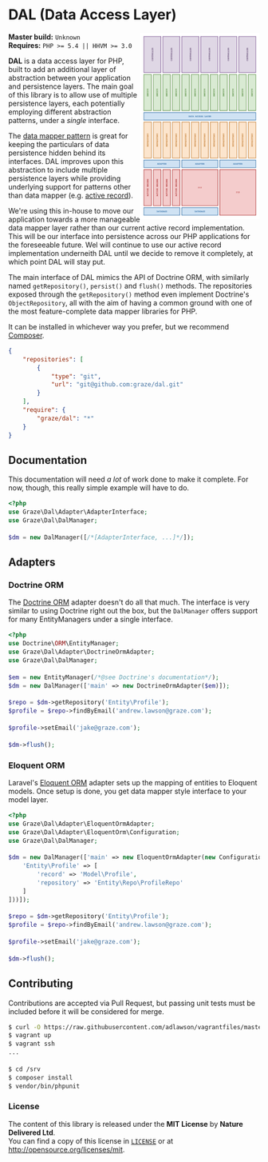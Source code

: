 # DAL (Data Access Layer)

<img src="diagram.png" alt="Graze.com" align="right" width=240/>

**Master build:** `Unknown`<br/>
**Requires:** `PHP >= 5.4 || HHVM >= 3.0`

**DAL** is a data access layer for PHP, built to add an additional layer of
abstraction between your application and persistence layers. The main goal of
this library is to allow use of multiple persistence layers, each potentially
employing different abstraction patterns, under a *single* interface.

The [data mapper pattern][data-mapper] is great for keeping the particulars of
data persistence hidden behind its interfaces. DAL improves upon this
abstraction to include multiple persistence layers while providing underlying
support for patterns other than data mapper (e.g.
[active record][active-record]).

We're using this in-house to move our application towards a more manageable data
mapper layer rather than our current active record implementation. This will be
our interface into persistence across our PHP applications for the foreseeable
future. Wel will continue to use our active record implementation underneith DAL
until we decide to remove it completely, at which point DAL will stay put.

The main interface of DAL mimics the API of Doctrine ORM, with similarly named
`getRepository()`, `persist()` and `flush()` methods. The repositories exposed
through the `getRepository()` method even implement Doctrine's
`ObjectRepository`, all with the aim of having a common ground with one of the
most feature-complete data mapper libraries for PHP.

It can be installed in whichever way you prefer, but we recommend
[Composer][packagist].
```json
{
    "repositories": [
        {
            "type": "git",
            "url": "git@github.com:graze/dal.git"
        }
    ],
    "require": {
        "graze/dal": "*"
    }
}
```

## Documentation
This documentation will need *a lot* of work done to make it complete. For now,
though, this really simple example will have to do.
```php
<?php
use Graze\Dal\Adapter\AdapterInterface;
use Graze\Dal\DalManager;

$dm = new DalManager([/*[AdapterInterface, ...]*/]);
```

## Adapters
### Doctrine ORM
The [Doctrine ORM][doctrine-orm] adapter doesn't do all that much. The interface
is very similar to using Doctrine right out the box, but the `DalManager` offers
support for many EntityManagers under a single interface.
```php
<?php
use Doctrine\ORM\EntityManager;
use Graze\Dal\Adapter\DoctrineOrmAdapter;
use Graze\Dal\DalManager;

$em = new EntityManager(/*@see Doctrine's documentation*/);
$dm = new DalManager(['main' => new DoctrineOrmAdapter($em)]);

$repo = $dm->getRepository('Entity\Profile');
$profile = $repo->findByEmail('andrew.lawson@graze.com');

$profile->setEmail('jake@graze.com');

$dm->flush();
```

### Eloquent ORM
Laravel's [Eloquent ORM][eloquent-orm] adapter sets up the mapping of entities
to Eloquent models. Once setup is done, you get data mapper style interface to
your model layer.
```php
<?php
use Graze\Dal\Adapter\EloquentOrmAdapter;
use Graze\Dal\Adapter\EloquentOrm\Configuration;
use Graze\Dal\DalManager;

$dm = new DalManager(['main' => new EloquentOrmAdapter(new Configuration([
    'Entity\Profile' => [
        'record' => 'Model\Profile',
        'repository' => 'Entity\Repo\ProfileRepo'
    ]
]))]);

$repo = $dm->getRepository('Entity\Profile');
$profile = $repo->findByEmail('andrew.lawson@graze.com');

$profile->setEmail('jake@graze.com');

$dm->flush();
```

## Contributing
Contributions are accepted via Pull Request, but passing unit tests must be
included before it will be considered for merge.
```bash
$ curl -O https://raw.githubusercontent.com/adlawson/vagrantfiles/master/php/Vagrantfile
$ vagrant up
$ vagrant ssh
...

$ cd /srv
$ composer install
$ vendor/bin/phpunit
```

### License
The content of this library is released under the **MIT License** by
**Nature Delivered Ltd**.<br/> You can find a copy of this license in
[`LICENSE`][license] or at http://opensource.org/licenses/mit.

<!-- Project links -->
[travis]: https://travis-ci.org/graze/dal
[travis-master]: https://travis-ci.org/graze/dal.png?branch=master
[packagist]: https://packagist.org/packages/graze/dal

<!-- References -->
[data-mapper]: http://en.wikipedia.org/wiki/Data_mapper_pattern
[active-record]: http://en.wikipedia.org/wiki/Active_record_pattern
[doctrine-orm]: http://docs.doctrine-project.org/projects/doctrine-orm/en/latest/
[eloquent-orm]: http://laravel.com/docs/eloquent

<!-- Files -->
[license]: /LICENSE
